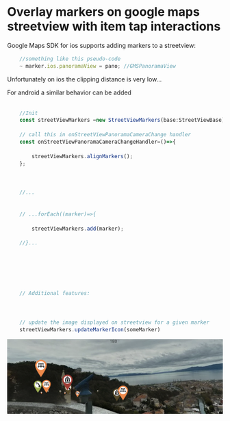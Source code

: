 # Overlay markers on google maps streetview with item tap interactions

Google Maps SDK for ios supports adding markers to a streetview:

```js
	//something like this pseudo-code
	~ marker.ios.panoramaView = pano; //GMSPanoramaView
```

Unfortunately on ios the clipping distance is very low... 

For android a similar behavior can be added

```js

	//Init 
	const streetViewMarkers =new StreetViewMarkers(base:StreetViewBase);

	// call this in onStreetViewPanoramaCameraChange handler
	const onStreetViewPanoramaCameraChangeHandler=()=>{
	
		streetViewMarkers.alignMarkers();
	};



	//...


	// ...forEach((marker)=>{

		streetViewMarkers.add(marker);

	//}...


	



	// Additional features:
	


	// update the image displayed on streetview for a given marker
	streetViewMarkers.updateMarkerIcon(someMarker) 


```

![Screen Shot](https://github.com/nickolanack/ns-track-lib/blob/master/src/map/streetView/overlay/Screen%20Shot%202022-11-08%20at%209.41.11%20AM.png)


